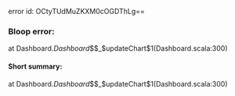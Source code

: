 error id: OCtyTUdMuZKXM0cOGDThLg==
### Bloop error:

at Dashboard$.Dashboard$$$_$updateChart$1(Dashboard.scala:300)
#### Short summary: 

at Dashboard$.Dashboard$$$_$updateChart$1(Dashboard.scala:300)